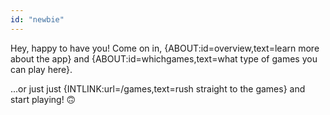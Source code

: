 ```yaml
---
id: "newbie"
---
```


Hey, happy to have you! Come on in, {ABOUT:id=overview,text=learn more about the app} and {ABOUT:id=whichgames,text=what type of games you can play here}.

...or just just {INTLINK:url=/games,text=rush straight to the games} and start playing! 🙃

